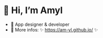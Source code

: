 # 👋 Hi, I’m Amyl
- 🌱 App designer & developer 
- 🪩 More infos: ✨ https://am-yl.github.io/ ✨

<!---
am-yl/am-yl is a ✨ special ✨ repository because its `README.md` (this file) appears on your GitHub profile.
You can click the Preview link to take a look at your changes.
--->
